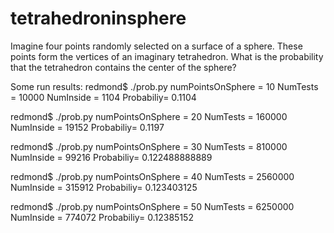 # tetrahedroninsphere
Imagine four points randomly selected on a surface of a sphere. 
These points form the vertices of an imaginary tetrahedron. 
What is the probability that the tetrahedron contains the center of the sphere? 

Some run results:
redmond$ ./prob.py 
numPointsOnSphere =  10
NumTests =  10000
NumInside =  1104
Probabiliy= 0.1104

redmond$ ./prob.py 
numPointsOnSphere =  20
NumTests =  160000
NumInside =  19152
Probabiliy= 0.1197

redmond$ ./prob.py 
numPointsOnSphere =  30
NumTests =  810000
NumInside =  99216
Probabiliy= 0.122488888889

redmond$ ./prob.py 
numPointsOnSphere =  40
NumTests =  2560000
NumInside =  315912
Probabiliy= 0.123403125

redmond$ ./prob.py 
numPointsOnSphere =  50
NumTests =  6250000
NumInside =  774072
Probabiliy= 0.12385152
